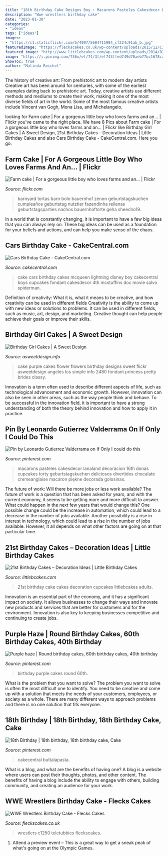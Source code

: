```yaml
---
title: "18th Birthday Cake Designs Boy : Macarons Pasteles Cakesdecor Lanaland Decoracion 16th Donas Cupcakes Torty Geburtstagskuchen Deliciosos Divertidos Chocalate Cremeanglaise Macaron Piękne Decorada Golosinas"
description: "Wwe wrestlers birthday cake"
date: "2023-01-30"
categories:
- "ideas"
tags: ["ideas"]
images:
- "https://c1.staticflickr.com/5/4097/5604711984_cf224c91ab_b.jpg"
featuredImage: "https://fleckscakes.co.uk/wp-content/uploads/2015/12/C1250-720x720.jpg"
featured_image: "http://www.littlebcakes.com/wp-content/uploads/2014/02/21st-Birthday-Cake-Images.jpg"
image: "https://i.pinimg.com/736x/ef/74/3f/ef743ffed749d70aeb77bc1678ca6559.jpg"
ShowToc: true
author: "Malinda Reichel"
---
```



The history of creative art: From prehistoric art to modern day artists
Creative art has been around for centuries, with some of the earliest examples dating back to prehistoric art. Today, creative artists use different methods and mediums to create their work, making it one of the most diverse fields of art in the world. Some of the most famous creative artists include Vincent van Gogh, Mona Lisa, and Michelangelo.

	

		
looking for Farm cake | For a gorgeous little boy who loves farms and an… | Flickr you've came to the right place. We have 8 Pics about Farm cake | For a gorgeous little boy who loves farms and an… | Flickr like Birthday Girl Cakes | A Sweet Design, 21st Birthday Cakes – Decoration Ideas | Little Birthday Cakes and also Cars Birthday Cake - CakeCentral.com. Here you go:
		
    
## Farm Cake | For A Gorgeous Little Boy Who Loves Farms And An… | Flickr

<img loading=lazy src="https://c1.staticflickr.com/5/4097/5604711984_cf224c91ab_b.jpg" onerror="this.onerror=null;this.src='https://tse1.mm.bing.net/th?id=OIP.htJqvdHzK2mGomRkNmhu5QHaLW&amp;pid=15.1';" alt="Farm cake | For a gorgeous little boy who loves farms and an… | Flickr">

_Source: flickr.com_

>barnyard tortas barn bolo bauernhof zenon geburtstagskuchen cumpleaños geburtstag nutztier fazendinha rellenas geburtstagsparties nachos bauernhoftorte geha sheecho19. 

	

In a world that is constantly changing, it is important to have a few big ideas that you can always rely on. These big ideas can be used as a foundation for your beliefs and actions, and can help you make sense of the chaos.

    
## Cars Birthday Cake - CakeCentral.com

<img loading=lazy src="https://cdn001.cakecentral.com/gallery/2015/03/900_878094w4kn_cars-birthday-cake.jpg" onerror="this.onerror=null;this.src='https://tse2.mm.bing.net/th?id=OIP.8AWeK9iyvY_9zV3pUgUFSwHaLH&amp;pid=15.1';" alt="Cars Birthday Cake - CakeCentral.com">

_Source: cakecentral.com_

>cake cars birthday cakes mcqueen lightning disney boy cakecentral boys cupcakes fondant cakesdecor 4th mcstuffins doc movie salvo spiderman. 

	

Definition of creativity: What it is, what it means to be creative, and how creativity can be used in different fields
Creativity is the ability to come up with new ideas or solutions to problems. It can be used in different fields, such as music, art, design, and marketing. Creative thought can help people achieve their goals or improve their skills.

    
## Birthday Girl Cakes | A Sweet Design

<img loading=lazy src="http://www.asweetdesign.info/wp-content/uploads/Purple-Flower-Cake-Granada-Hills-Los-Angeles-A-Sweet-Design.jpg" onerror="this.onerror=null;this.src='https://tse1.mm.bing.net/th?id=OIP.YQv7t9awAu8AxHB0oOn72wHaJ4&amp;pid=15.1';" alt="Birthday Girl Cakes | A Sweet Design">

_Source: asweetdesign.info_

>cake purple cakes flower flowers birthday designs sweet flickr asweetdesign angeles los simple info 2480 fondant princess pretty brides classy. 

	

Innovation is a term often used to describe different aspects of life, such as technological advancement and economic growth. However, innovation can also be seen in other areas, such as the way people think and behave. To be successful in the innovation field, it is important to have a strong understanding of both the theory behind innovation and how to apply it in practice.

    
## Pin By Leonardo Gutierrez Valderrama On If Only I Could Do This

<img loading=lazy src="https://i.pinimg.com/736x/ef/74/3f/ef743ffed749d70aeb77bc1678ca6559.jpg" onerror="this.onerror=null;this.src='https://tse4.mm.bing.net/th?id=OIP.qvls51lTh-JQbsU0RlmbQgHaJ4&amp;pid=15.1';" alt="Pin by Leonardo Gutierrez Valderrama on If Only I could do this">

_Source: pinterest.com_

>macarons pasteles cakesdecor lanaland decoracion 16th donas cupcakes torty geburtstagskuchen deliciosos divertidos chocalate cremeanglaise macaron piękne decorada golosinas. 

	

The future of work: Will there be more jobs or less work available?
The future of work is a question that has been asked for years, and with the current economy, it seems to be getting more and more difficult to answer. What could happen in the next few years that would change this? One possible change could be the increase in automation, which could lead to a decrease in the number of jobs available. Another possibility is a rise in interest in technology, which could lead to a rise in the number of jobs available. However, it all depends on what other factors are going on at that particular time.

    
## 21st Birthday Cakes – Decoration Ideas | Little Birthday Cakes

<img loading=lazy src="http://www.littlebcakes.com/wp-content/uploads/2014/02/21st-Birthday-Cake-Images.jpg" onerror="this.onerror=null;this.src='https://tse4.mm.bing.net/th?id=OIP.-AMWZX2gyPz_UG0hgZ_LWwHaJ4&amp;pid=15.1';" alt="21st Birthday Cakes – Decoration Ideas | Little Birthday Cakes">

_Source: littlebcakes.com_

>21st birthday cake cakes decoration cupcakes littlebcakes adults. 

	

Innovation is an essential part of the economy, and it has a significant impact on society. It allows businesses to change their ways and innovate new products and services that are better for customers and for the environment. Innovation is also key to keeping businesses competitive and continuing to create jobs.

    
## Purple Haze | Round Birthday Cakes, 60th Birthday Cakes, 40th Birthday

<img loading=lazy src="https://i.pinimg.com/736x/b4/7b/eb/b47beb9f7b6d9fa91f35900ce4f403d9.jpg" onerror="this.onerror=null;this.src='https://tse1.mm.bing.net/th?id=OIP.G9EwotyJKfBgkLiGaeBzKQHaNL&amp;pid=15.1';" alt="Purple haze | Round birthday cakes, 60th birthday cakes, 40th birthday">

_Source: pinterest.com_

>birthday purple cakes round 60th. 

	

What is the problem that you want to solve?
The problem you want to solve is often the most difficult one to identify. You need to be creative and come up with a solution that meets the needs of your customers, employees, or society as a whole. There are many different ways to approach problems and there is no one solution that fits everyone.

    
## 18th Birthday | 18th Birthday, 18th Birthday Cake, Cake

<img loading=lazy src="https://i.pinimg.com/736x/86/da/be/86dabeccc0380fea98e1299f9f95df1a--th-birthday-cake-beautiful-cakes.jpg" onerror="this.onerror=null;this.src='https://tse1.mm.bing.net/th?id=OIP.5h0TgjWYyMu1AtnZU-hCdQHaJ4&amp;pid=15.1';" alt="18th Birthday | 18th birthday, 18th birthday cake, Cake">

_Source: pinterest.com_

>cakecentral buttalapasta. 

	

What is a blog, and what are the benefits of having one?
A blog is a website where users can post their thoughts, photos, and other content. The benefits of having a blog include the ability to engage with others, building community, and creating an audience for your work.

    
## WWE Wrestlers Birthday Cake - Flecks Cakes

<img loading=lazy src="https://fleckscakes.co.uk/wp-content/uploads/2015/12/C1250-720x720.jpg" onerror="this.onerror=null;this.src='https://tse1.mm.bing.net/th?id=OIP.qmeCCkW182c7LU5cLtUetAHaHa&amp;pid=15.1';" alt="WWE Wrestlers Birthday Cake - Flecks Cakes">

_Source: fleckscakes.co.uk_

>wrestlers c1250 teletubbies fleckscakes. 

	

1. Attend a preview event – This is a great way to get a sneak peak of what's going on at the Olympic Games.

